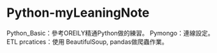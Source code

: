 # Python-myLeaningNote

Python_Basic：參考OREILY精通Python做的練習。
Pymongo：連線設定。
ETL prcatices：使用 BeautifulSoup, pandas做爬蟲作業。
